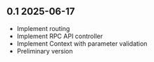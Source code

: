 ## 0.1 2025-06-17

- Implement routing
- Implement RPC API controller
- Implement Context with parameter validation
- Preliminary version
